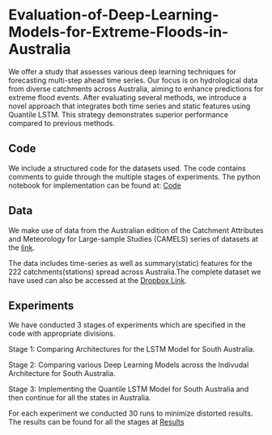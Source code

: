 
# Evaluation-of-Deep-Learning-Models-for-Extreme-Floods-in-Australia


We offer a study that assesses various deep learning techniques for forecasting multi-step ahead time series. Our focus is on hydrological data from diverse catchments across Australia, aiming to enhance predictions for extreme flood events. After evaluating several methods, we introduce a novel approach that integrates both time series and static features using Quantile LSTM. This strategy demonstrates superior performance compared to previous methods.


## Code

We include a structured code for the datasets used. The code contains comments to guide through the multiple stages of experiments. The python notebook for implementation can be found at: 
[Code](https://github.com/SiddharthKhedkar/Evaluation-of-Deep-Learning-Models-for-Extreme-Floods-in-Australia/blob/main/Floods%20-%20Deep%20Learning%20Evaluation.ipynb)

## Data

We make use of data from the Australian edition of the Catchment Attributes and Meteorology for Large-sample Studies (CAMELS) series of datasets at the [link](https://doi.pangaea.de/10.1594/PANGAEA.921850). 

The data includes time-series as well as summary(static) features for the 222 catchments(stations) spread across Australia.The complete dataset we have used can also be accessed at the [Dropbox Link](https://www.dropbox.com/home/Evaluation-of-Deep-Learning-Models-for-Extreme-Floods-in-Australia%3A%20Data). 

## Experiments

We have conducted 3 stages of experiments which are specified in the code with appropriate divisions.

Stage 1: Comparing Architectures for the LSTM Model for South Australia.

Stage 2: Comparing various Deep Learning Models across the Indivudal Architecture for South Australia.

Stage 3: Implementing the Quantile LSTM Model for South Australia and then continue for all the states in Australia.

For each experiment we conducted 30 runs to minimize distorted results. The results can be found for all the stages at [Results](https://github.com/SiddharthKhedkar/Evaluation-of-Deep-Learning-Models-for-Extreme-Floods-in-Australia/tree/main/Results)


